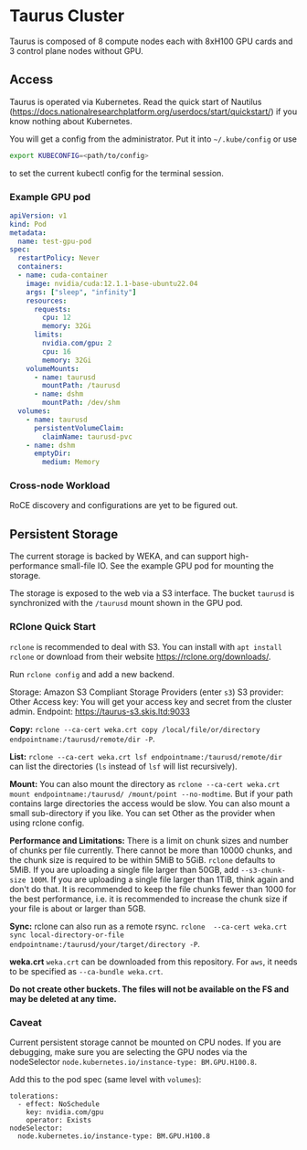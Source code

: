 # Taurus Cluster

Taurus is composed of 8 compute nodes each with 8xH100 GPU cards and 3 control plane nodes without GPU.

## Access

Taurus is operated via Kubernetes. Read the quick start of Nautilus (https://docs.nationalresearchplatform.org/userdocs/start/quickstart/) if you know nothing about Kubernetes.

You will get a config from the administrator. Put it into `~/.kube/config` or use

```bash
export KUBECONFIG=<path/to/config>
```

to set the current kubectl config for the terminal session.

### Example GPU pod

```yaml
apiVersion: v1
kind: Pod
metadata:
  name: test-gpu-pod
spec:
  restartPolicy: Never
  containers:
  - name: cuda-container
    image: nvidia/cuda:12.1.1-base-ubuntu22.04
    args: ["sleep", "infinity"]
    resources:
      requests:
        cpu: 12
        memory: 32Gi
      limits:
        nvidia.com/gpu: 2
        cpu: 16
        memory: 32Gi
    volumeMounts:
      - name: taurusd
        mountPath: /taurusd
      - name: dshm
        mountPath: /dev/shm
  volumes:
    - name: taurusd
      persistentVolumeClaim:
        claimName: taurusd-pvc
    - name: dshm
      emptyDir:
        medium: Memory
```

### Cross-node Workload

RoCE discovery and configurations are yet to be figured out.

## Persistent Storage

The current storage is backed by WEKA, and can support high-performance small-file IO.
See the example GPU pod for mounting the storage.

The storage is exposed to the web via a S3 interface.
The bucket `taurusd` is synchronized with the `/taurusd` mount shown in the GPU pod.

### RClone Quick Start

`rclone` is recommended to deal with S3. You can install with `apt install rclone` or download from their website https://rclone.org/downloads/.

Run `rclone config` and add a new backend.

Storage: Amazon S3 Compliant Storage Providers (enter `s3`)
S3 provider: Other
Access key: You will get your access key and secret from the cluster admin.
Endpoint: https://taurus-s3.skis.ltd:9033

**Copy:** `rclone --ca-cert weka.crt copy /local/file/or/directory endpointname:/taurusd/remote/dir -P`.

**List:** `rclone --ca-cert weka.crt lsf endpointname:/taurusd/remote/dir` can list the directories (`ls` instead of `lsf` will list recursively).

**Mount:**
You can also mount the directory as `rclone --ca-cert weka.crt mount endpointname:/taurusd/ /mount/point --no-modtime`. But if your path contains large directories the access would be slow.
You can also mount a small sub-directory if you like. You can set Other as the provider when using rclone config.

**Performance and Limitations:**
There is a limit on chunk sizes and number of chunks per file currently. There cannot be more than 10000 chunks, and the chunk size is required to be within 5MiB to 5GiB. `rclone` defaults to 5MiB.
If you are uploading a single file larger than 50GB, add `--s3-chunk-size 100M`.
If you are uploading a single file larger than 1TiB, think again and don't do that.
It is recommended to keep the file chunks fewer than 1000 for the best performance, i.e. it is recommended to increase the chunk size if your file is about or larger than 5GB.

**Sync:**
rclone can also run as a remote rsync. `rclone  --ca-cert weka.crt sync local-directory-or-file endpointname:/taurusd/your/target/directory -P`.

**weka.crt**
`weka.crt` can be downloaded from this repository. For `aws`, it needs to be specified as `--ca-bundle weka.crt`.

**Do not create other buckets. The files will not be available on the FS and may be deleted at any time.**

### Caveat

Current persistent storage cannot be mounted on CPU nodes. If you are debugging, make sure you are selecting the GPU nodes via the nodeSelector `node.kubernetes.io/instance-type: BM.GPU.H100.8`.

Add this to the pod spec (same level with `volumes`):
```
tolerations:
  - effect: NoSchedule
    key: nvidia.com/gpu
    operator: Exists
nodeSelector:
  node.kubernetes.io/instance-type: BM.GPU.H100.8
```
